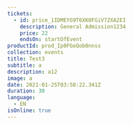 ```yaml
---
tickets:
  - id: price_1IDMEYG9T6XK0FGiV7ZXA2EI
    description: General Admission1234
    price: 22
    endsOn: startOfEvent
productId: prod_Ip0FGoQob0nnss
collection: events
title: Test3
subtitle: a
description: a12
image: a
date: 2021-01-25T03:58:22.341Z
duration: 30
language:
  - EN
isOnline: true
---
```

